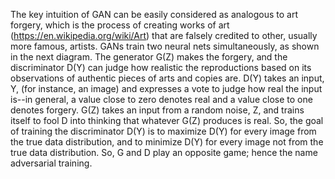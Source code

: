 The key intuition of GAN can be easily considered as analogous to art forgery, which is the process of creating works of art (https://en.wikipedia.org/wiki/Art) that are falsely credited to other, usually more famous, artists. GANs train two neural nets simultaneously, as shown in the next diagram. The generator G(Z) makes the forgery, and the discriminator D(Y) can judge how realistic the reproductions based on its observations of authentic pieces of arts and copies are. D(Y) takes an input, Y, (for instance, an image) and expresses a vote to judge how real the input is--in general, a value close to zero denotes real and a value close to one denotes forgery. G(Z) takes an input from a random noise, Z, and trains itself to fool D into thinking that whatever G(Z) produces is real. So, the goal of training the discriminator D(Y) is to maximize D(Y) for every image from the true data distribution, and to minimize D(Y) for every image not from the true data distribution. So, G and D play an opposite game; hence the name adversarial training.   

